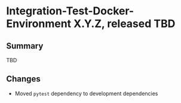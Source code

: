 # Integration-Test-Docker-Environment X.Y.Z, released TBD

## Summary

TBD

## Changes

* Moved `pytest` dependency to development dependencies
